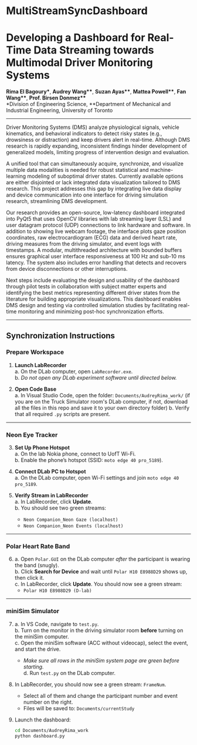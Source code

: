 # MultiStreamSyncDashboard

# Developing a Dashboard for Real-Time Data Streaming towards Multimodal Driver Monitoring Systems

**Rima El Bagoury\***, **Audrey Wang\*\***, **Suzan Ayas\*\***, **Mattea Powell\*\***, **Fan Wang\*\***, **Prof. Birsen Donmez\*\***  
\*Division of Engineering Science, \*\*Department of Mechanical and Industrial Engineering, University of Toronto

---

Driver Monitoring Systems (DMS) analyze physiological signals, vehicle kinematics, and behavioral indicators to detect risky states (e.g., drowsiness or distraction) and keep drivers alert in real-time. Although DMS research is rapidly expanding, inconsistent findings hinder development of generalized models, limiting progress of intervention design and evaluation.

A unified tool that can simultaneously acquire, synchronize, and visualize multiple data modalities is needed for robust statistical and machine-learning modeling of suboptimal driver states. Currently available options are either disjointed or lack integrated data visualization tailored to DMS research. This project addresses this gap by integrating live data display and device communication into one interface for driving simulation research, streamlining DMS development.

Our research provides an open-source, low-latency dashboard integrated into PyQt5 that uses OpenCV libraries with lab streaming layer (LSL) and user datagram protocol (UDP) connections to link hardware and software. In addition to showing live webcam footage, the interface plots gaze position coordinates, raw electrocardiogram (ECG) data and derived heart rate, driving measures from the driving simulator, and event logs with timestamps. A modular, multithreaded architecture with bounded buffers ensures graphical user interface responsiveness at 100 Hz and sub-10 ms latency. The system also includes error handling that detects and recovers from device disconnections or other interruptions.

Next steps include evaluating the design and usability of the dashboard through pilot tests in collaboration with subject matter experts and identifying the best metrics representing different driver states from the literature for building appropriate visualizations. This dashboard enables DMS design and testing via controlled simulation studies by facilitating real-time monitoring and minimizing post-hoc synchronization efforts.

---

## Synchronization Instructions

### Prepare Workspace

1. **Launch LabRecorder**  
   a. On the DLab computer, open `LabRecorder.exe`.  
   b. *Do not open any DLab experiment software until directed below.*

2. **Open Code Base**  
   a. In Visual Studio Code, open the folder: `Documents/AudreyRima_work/`  (if you are on the Truck Simulator room's DLab computer, if not, download all the files in this repo and save it to your own directory folder)
   b. Verify that all required `.py` scripts are present.

---

### Neon Eye Tracker

3. **Set Up Phone Hotspot**  
   a. On the lab Nokia phone, connect to UofT Wi-Fi.  
   b. Enable the phone’s hotspot (SSID: `moto edge 40 pro_5189`).

4. **Connect DLab PC to Hotspot**  
   a. On the DLab computer, open Wi-Fi settings and join `moto edge 40 pro_5189`.

5. **Verify Stream in LabRecorder**  
   a. In LabRecorder, click **Update**.  
   b. You should see two green streams:  
      - `Neon Companion_Neon Gaze (localhost)`  
      - `Neon Companion_Neon Events (localhost)`

---

### Polar Heart Rate Band

6.  
   a. Open `Polar.GUI` on the DLab computer *after* the participant is wearing the band (snugly).  
   b. Click **Search for Device** and wait until `Polar H10 E8988D29` shows up, then click it.  
   c. In LabRecorder, click **Update**. You should now see a green stream:  
      - `Polar H10 E8988D29 (D-lab)`

---

### miniSim Simulator

7.  
   a. In VS Code, navigate to `test.py`.  
   b. Turn on the monitor in the driving simulator room **before** turning on the miniSim computer.  
   c. Open the miniSim software (ACC without videocap), select the event, and start the drive.  
      - *Make sure all rows in the miniSim system page are green before starting.*  
   d. Run `test.py` on the DLab computer.

8.  
   In LabRecorder, you should now see a green stream: `FrameNum`.  
   - Select all of them and change the participant number and event number on the right.  
   - Files will be saved to: `Documents/currentStudy`

9.  
   Launch the dashboard:  
   ```bash
   cd Documents/AudreyRima_work
   python dashboard.py
